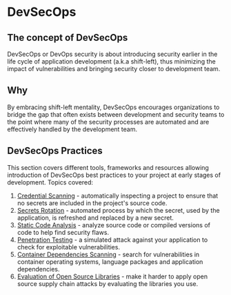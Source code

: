 # DevSecOps

## The concept of DevSecOps

DevSecOps or DevOps security is about introducing security earlier in the life cycle of application development (a.k.a shift-left), thus minimizing the impact of vulnerabilities and bringing security closer to development team.

## Why

By embracing shift-left mentality, DevSecOps encourages organizations to bridge the gap that often exists between development and security teams to the point where many of the security processes are automated and are effectively handled by the development team.

## DevSecOps Practices

This section covers different tools, frameworks and resources allowing introduction of DevSecOps best practices to your project at early stages of development.
Topics covered:

1. [Credential Scanning](./secret_management/credential_scanning.md) - automatically inspecting a project to ensure that no secrets are included in the project's source code.
1. [Secrets Rotation](./secret_management/secrets_rotation.md) - automated process by which the secret, used by the application, is refreshed and replaced by a new secret.
1. [Static Code Analysis](./secret_management/static_code_analysis.md) - analyze source code or compiled versions of code to help find security flaws.
1. [Penetration Testing](./penetration_testing/penetration_testing.md) - a simulated attack against your application to check for exploitable vulnerabilities.
1. [Container Dependencies Scanning](./dependency_container_scanning/dependency_container_scanning.md) - search for vulnerabilities in container operating systems, language packages and application dependencies.
1. [Evaluation of Open Source Libraries](./evaluate_oss/evaluate_oss.md) - make it harder to apply open source supply chain attacks by evaluating the libraries you use.
